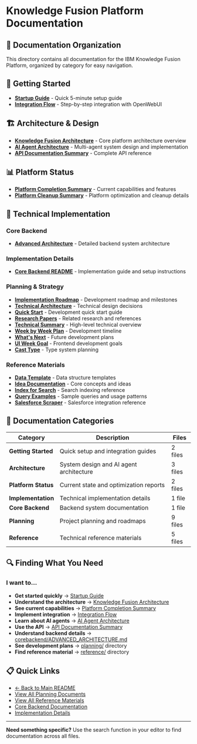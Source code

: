 # Knowledge Fusion Platform Documentation

## 📁 Documentation Organization

This directory contains all documentation for the IBM Knowledge Fusion Platform, organized by category for easy navigation.

## 🚀 Getting Started

- **[Startup Guide](STARTUP_GUIDE.md)** - Quick 5-minute setup guide
- **[Integration Flow](INTEGRATION_FLOW.md)** - Step-by-step integration with OpenWebUI

## 🏗️ Architecture & Design

- **[Knowledge Fusion Architecture](KNOWLEDGE_FUSION_ARCHITECTURE.md)** - Core platform architecture overview
- **[AI Agent Architecture](AI_AGENT_ARCHITECTURE.md)** - Multi-agent system design and implementation
- **[API Documentation Summary](API_DOCUMENTATION_SUMMARY.md)** - Complete API reference

## 📊 Platform Status

- **[Platform Completion Summary](PLATFORM_COMPLETION_SUMMARY.md)** - Current capabilities and features
- **[Platform Cleanup Summary](PLATFORM_CLEANUP_SUMMARY.md)** - Platform optimization and cleanup details

## 🔧 Technical Implementation

### Core Backend
- **[Advanced Architecture](corebackend/ADVANCED_ARCHITECTURE.md)** - Detailed backend system architecture

### Implementation Details
- **[Core Backend README](implementation/COREBACKEND_README.md)** - Implementation guide and setup instructions

### Planning & Strategy
- **[Implementation Roadmap](planning/IMPLEMENTATION_ROADMAP.md)** - Development roadmap and milestones
- **[Technical Architecture](planning/TECHNICAL_ARCHITECTURE.md)** - Technical design decisions
- **[Quick Start](planning/QUICK_START.md)** - Development quick start guide
- **[Research Papers](planning/RESEARCH_PAPERS.md)** - Related research and references
- **[Technical Summary](planning/techsummary.md)** - High-level technical overview
- **[Week by Week Plan](planning/weekbyweek.md)** - Development timeline
- **[What's Next](planning/whatnext.md)** - Future development plans
- **[UI Week Goal](planning/uiweekgoal.md)** - Frontend development goals
- **[Cast Type](planning/casttype.md)** - Type system planning

### Reference Materials
- **[Data Template](reference/datatemplate.md)** - Data structure templates
- **[Idea Documentation](reference/idea.md)** - Core concepts and ideas
- **[Index for Search](reference/indexforsearch.md)** - Search indexing reference
- **[Query Examples](reference/queryexample.md)** - Sample queries and usage patterns
- **[Salesforce Scraper](reference/salesforcescraper.md)** - Salesforce integration reference

## 📖 Documentation Categories

| Category | Description | Files |
|----------|-------------|-------|
| **Getting Started** | Quick setup and integration guides | 2 files |
| **Architecture** | System design and AI agent architecture | 3 files |
| **Platform Status** | Current state and optimization reports | 2 files |
| **Implementation** | Technical implementation details | 1 file |
| **Core Backend** | Backend system documentation | 1 file |
| **Planning** | Project planning and roadmaps | 9 files |
| **Reference** | Technical reference materials | 5 files |

## 🔍 Finding What You Need

### I want to...
- **Get started quickly** → [Startup Guide](STARTUP_GUIDE.md)
- **Understand the architecture** → [Knowledge Fusion Architecture](KNOWLEDGE_FUSION_ARCHITECTURE.md)
- **See current capabilities** → [Platform Completion Summary](PLATFORM_COMPLETION_SUMMARY.md)
- **Implement integration** → [Integration Flow](INTEGRATION_FLOW.md)
- **Learn about AI agents** → [AI Agent Architecture](AI_AGENT_ARCHITECTURE.md)
- **Use the API** → [API Documentation Summary](API_DOCUMENTATION_SUMMARY.md)
- **Understand backend details** → [corebackend/ADVANCED_ARCHITECTURE.md](corebackend/ADVANCED_ARCHITECTURE.md)
- **See development plans** → [planning/](planning/) directory
- **Find reference material** → [reference/](reference/) directory

## 📋 Quick Links

- [← Back to Main README](../README.md)
- [View All Planning Documents](planning/)
- [View All Reference Materials](reference/)
- [Core Backend Documentation](corebackend/)
- [Implementation Details](implementation/)

---

**Need something specific?** Use the search function in your editor to find documentation across all files.